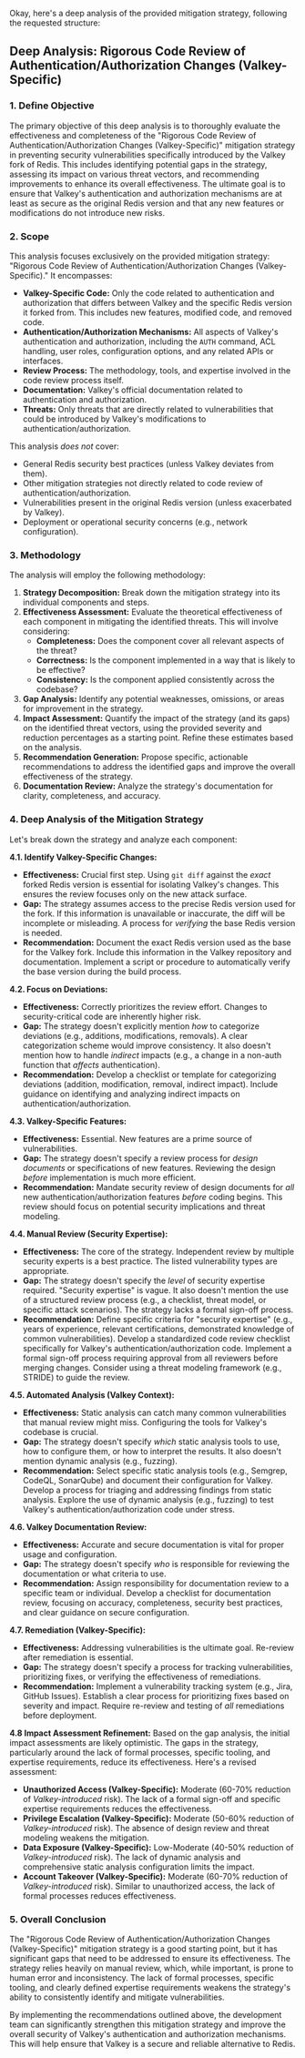 Okay, here's a deep analysis of the provided mitigation strategy, following the requested structure:

## Deep Analysis: Rigorous Code Review of Authentication/Authorization Changes (Valkey-Specific)

### 1. Define Objective

The primary objective of this deep analysis is to thoroughly evaluate the effectiveness and completeness of the "Rigorous Code Review of Authentication/Authorization Changes (Valkey-Specific)" mitigation strategy in preventing security vulnerabilities specifically introduced by the Valkey fork of Redis.  This includes identifying potential gaps in the strategy, assessing its impact on various threat vectors, and recommending improvements to enhance its overall effectiveness.  The ultimate goal is to ensure that Valkey's authentication and authorization mechanisms are at least as secure as the original Redis version and that any new features or modifications do not introduce new risks.

### 2. Scope

This analysis focuses exclusively on the provided mitigation strategy: "Rigorous Code Review of Authentication/Authorization Changes (Valkey-Specific)."  It encompasses:

*   **Valkey-Specific Code:**  Only the code related to authentication and authorization that differs between Valkey and the specific Redis version it forked from.  This includes new features, modified code, and removed code.
*   **Authentication/Authorization Mechanisms:**  All aspects of Valkey's authentication and authorization, including the `AUTH` command, ACL handling, user roles, configuration options, and any related APIs or interfaces.
*   **Review Process:**  The methodology, tools, and expertise involved in the code review process itself.
*   **Documentation:** Valkey's official documentation related to authentication and authorization.
*   **Threats:** Only threats that are directly related to vulnerabilities that could be introduced by Valkey's modifications to authentication/authorization.

This analysis *does not* cover:

*   General Redis security best practices (unless Valkey deviates from them).
*   Other mitigation strategies not directly related to code review of authentication/authorization.
*   Vulnerabilities present in the original Redis version (unless exacerbated by Valkey).
*   Deployment or operational security concerns (e.g., network configuration).

### 3. Methodology

The analysis will employ the following methodology:

1.  **Strategy Decomposition:**  Break down the mitigation strategy into its individual components and steps.
2.  **Effectiveness Assessment:**  Evaluate the theoretical effectiveness of each component in mitigating the identified threats.  This will involve considering:
    *   **Completeness:** Does the component cover all relevant aspects of the threat?
    *   **Correctness:** Is the component implemented in a way that is likely to be effective?
    *   **Consistency:** Is the component applied consistently across the codebase?
3.  **Gap Analysis:**  Identify any potential weaknesses, omissions, or areas for improvement in the strategy.
4.  **Impact Assessment:**  Quantify the impact of the strategy (and its gaps) on the identified threat vectors, using the provided severity and reduction percentages as a starting point.  Refine these estimates based on the analysis.
5.  **Recommendation Generation:**  Propose specific, actionable recommendations to address the identified gaps and improve the overall effectiveness of the strategy.
6.  **Documentation Review:** Analyze the strategy's documentation for clarity, completeness, and accuracy.

### 4. Deep Analysis of the Mitigation Strategy

Let's break down the strategy and analyze each component:

**4.1. Identify Valkey-Specific Changes:**

*   **Effectiveness:**  Crucial first step.  Using `git diff` against the *exact* forked Redis version is essential for isolating Valkey's changes.  This ensures the review focuses only on the new attack surface.
*   **Gap:**  The strategy assumes access to the precise Redis version used for the fork.  If this information is unavailable or inaccurate, the diff will be incomplete or misleading.  A process for *verifying* the base Redis version is needed.
*   **Recommendation:**  Document the exact Redis version used as the base for the Valkey fork.  Include this information in the Valkey repository and documentation.  Implement a script or procedure to automatically verify the base version during the build process.

**4.2. Focus on Deviations:**

*   **Effectiveness:**  Correctly prioritizes the review effort.  Changes to security-critical code are inherently higher risk.
*   **Gap:**  The strategy doesn't explicitly mention *how* to categorize deviations (e.g., additions, modifications, removals).  A clear categorization scheme would improve consistency.  It also doesn't mention how to handle *indirect* impacts (e.g., a change in a non-auth function that *affects* authentication).
*   **Recommendation:**  Develop a checklist or template for categorizing deviations (addition, modification, removal, indirect impact).  Include guidance on identifying and analyzing indirect impacts on authentication/authorization.

**4.3. Valkey-Specific Features:**

*   **Effectiveness:**  Essential.  New features are a prime source of vulnerabilities.
*   **Gap:**  The strategy doesn't specify a review process for *design documents* or specifications of new features.  Reviewing the design *before* implementation is much more efficient.
*   **Recommendation:**  Mandate security review of design documents for *all* new authentication/authorization features *before* coding begins.  This review should focus on potential security implications and threat modeling.

**4.4. Manual Review (Security Expertise):**

*   **Effectiveness:**  The core of the strategy.  Independent review by multiple security experts is a best practice.  The listed vulnerability types are appropriate.
*   **Gap:**  The strategy doesn't specify the *level* of security expertise required.  "Security expertise" is vague.  It also doesn't mention the use of a structured review process (e.g., a checklist, threat model, or specific attack scenarios).  The strategy lacks a formal sign-off process.
*   **Recommendation:**  Define specific criteria for "security expertise" (e.g., years of experience, relevant certifications, demonstrated knowledge of common vulnerabilities).  Develop a standardized code review checklist specifically for Valkey's authentication/authorization code.  Implement a formal sign-off process requiring approval from all reviewers before merging changes.  Consider using a threat modeling framework (e.g., STRIDE) to guide the review.

**4.5. Automated Analysis (Valkey Context):**

*   **Effectiveness:**  Static analysis can catch many common vulnerabilities that manual review might miss.  Configuring the tools for Valkey's codebase is crucial.
*   **Gap:**  The strategy doesn't specify *which* static analysis tools to use, how to configure them, or how to interpret the results.  It also doesn't mention dynamic analysis (e.g., fuzzing).
*   **Recommendation:**  Select specific static analysis tools (e.g., Semgrep, CodeQL, SonarQube) and document their configuration for Valkey.  Develop a process for triaging and addressing findings from static analysis.  Explore the use of dynamic analysis (e.g., fuzzing) to test Valkey's authentication/authorization code under stress.

**4.6. Valkey Documentation Review:**

*   **Effectiveness:**  Accurate and secure documentation is vital for proper usage and configuration.
*   **Gap:**  The strategy doesn't specify *who* is responsible for reviewing the documentation or what criteria to use.
*   **Recommendation:**  Assign responsibility for documentation review to a specific team or individual.  Develop a checklist for documentation review, focusing on accuracy, completeness, security best practices, and clear guidance on secure configuration.

**4.7. Remediation (Valkey-Specific):**

*   **Effectiveness:**  Addressing vulnerabilities is the ultimate goal.  Re-review after remediation is essential.
*   **Gap:**  The strategy doesn't specify a process for tracking vulnerabilities, prioritizing fixes, or verifying the effectiveness of remediations.
*   **Recommendation:**  Implement a vulnerability tracking system (e.g., Jira, GitHub Issues).  Establish a clear process for prioritizing fixes based on severity and impact.  Require re-review and testing of *all* remediations before deployment.

**4.8 Impact Assessment Refinement:**
Based on the gap analysis, the initial impact assessments are likely optimistic. The gaps in the strategy, particularly around the lack of formal processes, specific tooling, and expertise requirements, reduce its effectiveness. Here's a revised assessment:

*   **Unauthorized Access (Valkey-Specific):**  Moderate (60-70% reduction of *Valkey-introduced* risk). The lack of a formal sign-off and specific expertise requirements reduces the effectiveness.
*   **Privilege Escalation (Valkey-Specific):**  Moderate (50-60% reduction of *Valkey-introduced* risk). The absence of design review and threat modeling weakens the mitigation.
*   **Data Exposure (Valkey-Specific):**  Low-Moderate (40-50% reduction of *Valkey-introduced* risk). The lack of dynamic analysis and comprehensive static analysis configuration limits the impact.
*   **Account Takeover (Valkey-Specific):** Moderate (60-70% reduction of *Valkey-introduced* risk). Similar to unauthorized access, the lack of formal processes reduces effectiveness.

### 5. Overall Conclusion

The "Rigorous Code Review of Authentication/Authorization Changes (Valkey-Specific)" mitigation strategy is a good starting point, but it has significant gaps that need to be addressed to ensure its effectiveness.  The strategy relies heavily on manual review, which, while important, is prone to human error and inconsistency.  The lack of formal processes, specific tooling, and clearly defined expertise requirements weakens the strategy's ability to consistently identify and mitigate vulnerabilities.

By implementing the recommendations outlined above, the development team can significantly strengthen this mitigation strategy and improve the overall security of Valkey's authentication and authorization mechanisms.  This will help ensure that Valkey is a secure and reliable alternative to Redis.